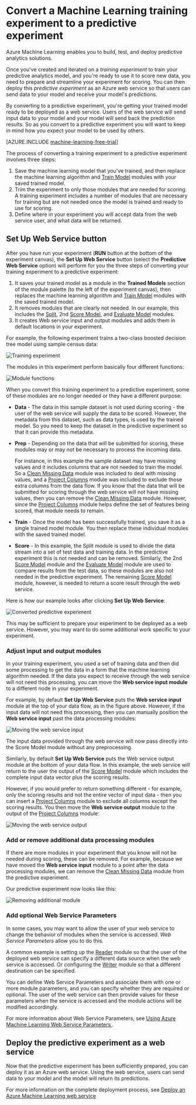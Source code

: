 <properties
    pageTitle="Convert a Machine Learning training experiment to a predictive experiment | Microsoft Azure"
    description="How to convert a Machine Learning training experiment, used for training your predictive analytics model, to a predictive experiment which can be deployed as a web service."
    services="machine-learning"
    documentationCenter=""
    authors="garyericson"
    manager="paulettm"
    editor="cgronlun"/>

<tags
    ms.service="machine-learning"
    ms.workload="data-services"
    ms.tgt_pltfrm="na"
    ms.devlang="na"
    ms.topic="article"
    ms.date="09/09/2015"
    ms.author="garye"/>

# Convert a Machine Learning training experiment to a predictive experiment

Azure Machine Learning enables you to build, test, and deploy predictive analytics solutions.

Once you've created and iterated on a *training experiment* to train your predictive analytics model, and you're ready to use it to score new data, you need to prepare and streamline your experiment for scoring. You can then deploy this *predictive experiment* as an Azure web service so that users can send data to your model and receive your model's predictions.

By converting to a predictive experiment, you're getting your trained model ready to be deployed as a web service. Users of the web service will send input data to your model and your model will send back the prediction results. So as you convert to a predictive experiment you will want to keep in mind how you expect your model to be used by others.

[AZURE.INCLUDE [machine-learning-free-trial](../../includes/machine-learning-free-trial.md)]

The process of converting a training experiment to a predictive experiment involves three steps:

1.  Save the machine learning model that you've trained, and then replace the machine learning algorithm and [Train Model][train-model] modules with your saved trained model.
2.  Trim the experiment to only those modules that are needed for scoring. A training experiment includes a number of modules that are necessary for training but are not needed once the model is trained and ready to use for scoring.
3.  Define where in your experiment you will accept data from the web service user, and what data will be returned.

## Set Up Web Service button

After you have run your experiment (**RUN** button at the bottom of the experiment canvas), the **Set Up Web Service** button (select the **Predictive Web Service** option) will perform for you the three steps of converting your training experiment to a predictive experiment:

1.  It saves your trained model as a module in the **Trained Models** section of the module palette (to the left of the experiment canvas), then replaces the machine learning algorithm and [Train Model][train-model] modules with the saved trained model.
2.  It removes modules that are clearly not needed. In our example, this includes the [Split][split], 2nd [Score Model][score-model], and [Evaluate Model][evaluate-model] modules.
3.  It creates Web service input and output modules and adds them in default locations in your experiment.

For example, the following experiment trains a two-class boosted decision tree model using sample census data:

![Training experiment][figure1]

The modules in this experiment perform basically four different functions:

![Module functions][figure2]

When you convert this training experiment to a predictive experiment, some of these modules are no longer needed or they have a different purpose:

- **Data** - The data in this sample dataset is not used during scoring - the user of the web service will supply the data to be scored. However, the metadata from this dataset, such as data types, is used by the trained model. So you need to keep the dataset in the predictive experiment so that it can provide this metadata.

- **Prep** - Depending on the data that will be submitted for scoring, these modules may or may not be necessary to process the incoming data.

    For instance, in this example the sample dataset may have missing values and it includes columns that are not needed to train the model. So a [Clean Missing Data][clean-missing-data] module was included to deal with missing values, and a [Project Columns][project-columns] module was included to exclude those extra columns from the data flow. If you know that the data that will be submitted for scoring through the web service will not have missing values, then you can remove the [Clean Missing Data][clean-missing-data] module. However, since the [Project Columns][project-columns] module helps define the set of features being scored, that module needs to remain.

- **Train** - Once the model has been successfully trained, you save it as a single trained model module. You then replace these individual modules with the saved trained model.

- **Score** - In this example, the Split module is used to divide the data stream into a set of test data and training data. In the predictive experiment this is not needed and can be removed. Similarly, the 2nd [Score Model][score-model] module and the [Evaluate Model][evaluate-model] module are used to compare results from the test data, so these modules are also not needed in the predictive experiment. The remaining [Score Model][score-model] module, however, is needed to return a score result through the web service.

Here is how our example looks after clicking **Set Up Web Service**:

![Converted predictive experiment][figure3]

This may be sufficient to prepare your experiment to be deployed as a web service. However, you may want to do some additional work specific to your experiment.

### Adjust input and output modules

In your training experiment, you used a set of training data and then did some processing to get the data in a form that the machine learning algorithm needed. If the data you expect to receive through the web service will not need this processing, you can move the **Web service input module** to a different node in your experiment.

For example, by default **Set Up Web Service** puts the **Web service input** module at the top of your data flow, as in the figure above. However, if the input data will not need this processing, then you can manually position the **Web service input** past the data processing modules:

![Moving the web service input][figure4]

The input data provided through the web service will now pass directly into the Score Model module without any preprocessing.

Similarly, by default **Set Up Web Service** puts the Web service output module at the bottom of your data flow. In this example, the web service will return to the user the output of the [Score Model][score-model] module which includes the complete input data vector plus the scoring results.

However, if you would prefer to return something different - for example, only the scoring results and not the entire vector of input data - then you can insert a [Project Columns][project-columns] module to exclude all columns except the scoring results. You then move the **Web service output** module to the output of the [Project Columns][project-columns] module:

![Moving the web service output][figure5]

### Add or remove additional data processing modules

If there are more modules in your experiment that you know will not be needed during scoring, these can be removed. For example, because we have moved the **Web service input** module to a point after the data processing modules, we can remove the [Clean Missing Data][clean-missing-data] module from the predictive experiment.

Our predictive experiment now looks like this:

![Removing additional module][figure6]

### Add optional Web Service Parameters

In some cases, you may want to allow the user of your web service to change the behavior of modules when the service is accessed. *Web Service Parameters* allow you to do this.

A common example is setting up the [Reader][reader] module so that the user of the deployed web service can specify a different data source when the web service is accessed. Or configuring the [Writer][writer] module so that a different destination can be specified.

You can define Web Service Parameters and associate them with one or more module parameters, and you can specify whether they are required or optional. The user of the web service can then provide values for these parameters when the service is accessed and the module actions will be modified accordingly.

For more information about Web Service Parameters, see [Using Azure Machine Learning Web Service Parameters
][webserviceparameters].

[webserviceparameters]: machine-learning-web-service-parameters.md


## Deploy the predictive experiment as a web service

Now that the predictive experiment has been sufficiently prepared, you can deploy it as an Azure web service. Using the web service, users can send data to your model and the model will return its predictions.

For more information on the complete deployment process, see [Deploy an Azure Machine Learning web service][deploy]

[deploy]: machine-learning-publish-a-machine-learning-web-service.md


<!-- Images -->
[figure1]:./media/machine-learning-convert-training-experiment-to-scoring-experiment/figure1.png
[figure2]:./media/machine-learning-convert-training-experiment-to-scoring-experiment/figure2.png
[figure3]:./media/machine-learning-convert-training-experiment-to-scoring-experiment/figure3.png
[figure4]:./media/machine-learning-convert-training-experiment-to-scoring-experiment/figure4.png
[figure5]:./media/machine-learning-convert-training-experiment-to-scoring-experiment/figure5.png
[figure6]:./media/machine-learning-convert-training-experiment-to-scoring-experiment/figure6.png


<!-- Module References -->
[clean-missing-data]: https://msdn.microsoft.com/library/azure/d2c5ca2f-7323-41a3-9b7e-da917c99f0c4/
[evaluate-model]: https://msdn.microsoft.com/library/azure/927d65ac-3b50-4694-9903-20f6c1672089/
[project-columns]: https://msdn.microsoft.com/library/azure/1ec722fa-b623-4e26-a44e-a50c6d726223/
[reader]: https://msdn.microsoft.com/library/azure/4e1b0fe6-aded-4b3f-a36f-39b8862b9004/
[score-model]: https://msdn.microsoft.com/library/azure/401b4f92-e724-4d5a-be81-d5b0ff9bdb33/
[split]: https://msdn.microsoft.com/library/azure/70530644-c97a-4ab6-85f7-88bf30a8be5f/
[train-model]: https://msdn.microsoft.com/library/azure/5cc7053e-aa30-450d-96c0-dae4be720977/
[writer]: https://msdn.microsoft.com/library/azure/7a391181-b6a7-4ad4-b82d-e419c0d6522c/

